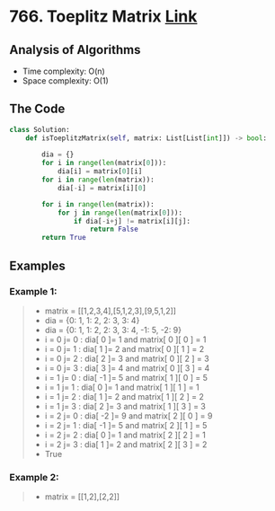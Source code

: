 # 766. Toeplitz Matrix [Link](https://leetcode.com/problems/toeplitz-matrix/)

## Analysis of Algorithms
 - Time complexity: O(n)
 - Space complexity: O(1)

## The Code

```Python
class Solution:
    def isToeplitzMatrix(self, matrix: List[List[int]]) -> bool:
        
        dia = {}
        for i in range(len(matrix[0])):
            dia[i] = matrix[0][i]
        for i in range(len(matrix)):
            dia[-i] = matrix[i][0]

        for i in range(len(matrix)):
            for j in range(len(matrix[0])):
                if dia[-i+j] != matrix[i][j]:
                    return False
        return True
```

## Examples

### Example 1:
> - matrix = [[1,2,3,4],[5,1,2,3],[9,5,1,2]]
> - dia = {0: 1, 1: 2, 2: 3, 3: 4}
> - dia = {0: 1, 1: 2, 2: 3, 3: 4, -1: 5, -2: 9}
> - i = 0 j= 0 : dia[ 0 ]= 1 and matrix[ 0 ][ 0 ] =  1
> - i = 0 j= 1 : dia[ 1 ]= 2 and matrix[ 0 ][ 1 ] =  2
> - i = 0 j= 2 : dia[ 2 ]= 3 and matrix[ 0 ][ 2 ] =  3
> - i = 0 j= 3 : dia[ 3 ]= 4 and matrix[ 0 ][ 3 ] =  4
> - i = 1 j= 0 : dia[ -1 ]= 5 and matrix[ 1 ][ 0 ] =  5
> - i = 1 j= 1 : dia[ 0 ]= 1 and matrix[ 1 ][ 1 ] =  1
> - i = 1 j= 2 : dia[ 1 ]= 2 and matrix[ 1 ][ 2 ] =  2
> - i = 1 j= 3 : dia[ 2 ]= 3 and matrix[ 1 ][ 3 ] =  3
> - i = 2 j= 0 : dia[ -2 ]= 9 and matrix[ 2 ][ 0 ] =  9
> - i = 2 j= 1 : dia[ -1 ]= 5 and matrix[ 2 ][ 1 ] =  5
> - i = 2 j= 2 : dia[ 0 ]= 1 and matrix[ 2 ][ 2 ] =  1
> - i = 2 j= 3 : dia[ 1 ]= 2 and matrix[ 2 ][ 3 ] =  2
> - True


### Example 2:
> - matrix = [[1,2],[2,2]]
> 



